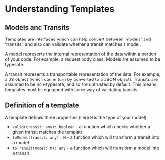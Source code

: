
# Understanding Templates

## Models and Transits

Templates are interfaces which can help convert between 'models' and 'transits', and also can validate whether a transit matches a model. 

A model represents the internal representation of the data within a portion of your code. For example, a request body class. Models are assumed to be typesafe.

A transit represents a transportable representation of the data. For example, a JS object (which can in turn by converted to a JSON object). Transits are assumed to be non-typesafe, and so are untrusted by default. This means templates must be equipped with some way of validating transits.

## Definition of a template

A template defines three properties (here `M` is the type of your model)

* `valid(transit: any): boolean` - a function which checks whether a given transit matches the template
* `toModel(transit: any): M` - a function which will transform a transit into a model
* `toTransit(model: M): any` - a function which will transform a model into a transit


